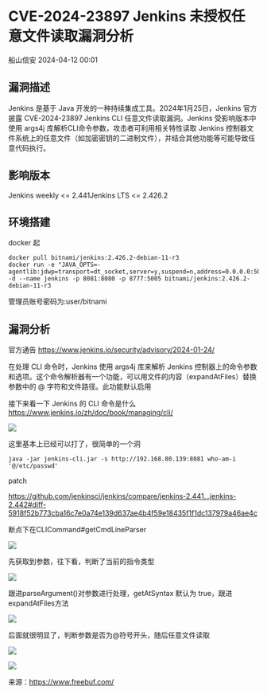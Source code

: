 #  CVE-2024-23897 Jenkins 未授权任意文件读取漏洞分析   
 船山信安   2024-04-12 00:01  
  
## 漏洞描述  
  
Jenkins 是基于 Java 开发的一种持续集成工具。2024年1月25日，Jenkins 官方披露 CVE-2024-23897 Jenkins CLI 任意文件读取漏洞。Jenkins 受影响版本中使用 args4j 库解析CLI命令参数，攻击者可利用相关特性读取 Jenkins 控制器文件系统上的任意文件（如加密密钥的二进制文件），并结合其他功能等可能导致任意代码执行。  
## 影响版本  
  
Jenkins weekly <= 2.441Jenkins LTS <= 2.426.2  
## 环境搭建  
  
docker 起  
```
docker pull bitnami/jenkins:2.426.2-debian-11-r3  
docker run -e "JAVA_OPTS=-agentlib:jdwp=transport=dt_socket,server=y,suspend=n,address=0.0.0.0:5005" -d --name jenkins -p 8081:8080 -p 8777:5005 bitnami/jenkins:2.426.2-debian-11-r3

```  
  
管理员账号密码为:user/bitnami  
## 漏洞分析  
  
官方通告 https://www.jenkins.io/security/advisory/2024-01-24/  
  
在处理 CLI 命令时，Jenkins 使用 args4j 库来解析 Jenkins 控制器上的命令参数和选项。这个命令解析器有一个功能，可以用文件的内容（expandAtFiles）替换参数中的 @ 字符和文件路径。此功能默认启用  
  
接下来看一下 Jenkins 的 CLI 命令是什么 https://www.jenkins.io/zh/doc/book/managing/cli/  
  
![](https://mmbiz.qpic.cn/mmbiz_png/7nIrJAgaibicPs6CKNFDvMktwSET14AaISSgWial8hibz8ibSelzRZ818SJ60uZ7KMzEAR02ZueNBNDCAxsN34ibia45Q/640?wx_fmt=png&from=appmsg "")  
  
这里基本上已经可以打了，很简单的一个洞  
```
java -jar jenkins-cli.jar -s http://192.168.80.139:8081 who-am-i '@/etc/passwd'

```  
  
patch  
  
https://github.com/jenkinsci/jenkins/compare/jenkins-2.441...jenkins-2.442#diff-5918f52b773cba16c7e0a74e139d637ae4b4f59e18435f1f1dc137979a46ae4c  
  
断点下在CLICommand#getCmdLineParser  
  
![](https://mmbiz.qpic.cn/mmbiz_png/7nIrJAgaibicPs6CKNFDvMktwSET14AaISv0p3zR27Iv9oLZeSfqEXPx5oRGDNAWbVBM0fjt327pxUMR5KsiaQwJA/640?wx_fmt=png&from=appmsg "")  
  
先获取到参数，往下看，判断了当前的指令类型  
  
![](https://mmbiz.qpic.cn/mmbiz_png/7nIrJAgaibicPs6CKNFDvMktwSET14AaISIzE76vLf8PvjouXxlzxibyrIgiaN2RRSKH9ppvB0UzcIEUeobFZlvIWA/640?wx_fmt=png&from=appmsg "")  
  
跟进parseArgument()对参数进行处理，getAtSyntax 默认为 true，跟进expandAtFiles方法  
  
![](https://mmbiz.qpic.cn/mmbiz_png/7nIrJAgaibicPs6CKNFDvMktwSET14AaISkvYrPtlFTl8kWjnic8sOPQMGaiaEcgwaciaKib6kPfUGhzCbD4oY3wDVRg/640?wx_fmt=png&from=appmsg "")  
  
后面就很明显了，判断参数是否为@符号开头，随后任意文件读取  
  
![](https://mmbiz.qpic.cn/mmbiz_png/7nIrJAgaibicPs6CKNFDvMktwSET14AaISXzrug0aia07cA9WWvwD7pJzKdLpoUuAXZKPCPbDMYDyBxVfe3HpAnuQ/640?wx_fmt=png&from=appmsg "")  
  
![](https://mmbiz.qpic.cn/mmbiz_png/7nIrJAgaibicPs6CKNFDvMktwSET14AaISOsQcT4Lo8Y49AiauicRzlKfyYXRZ5lgmc2QhZ9A5S6PR9qliasVkBs3Og/640?wx_fmt=png&from=appmsg "")  
  
来源：https://www.freebuf.com/  
  
